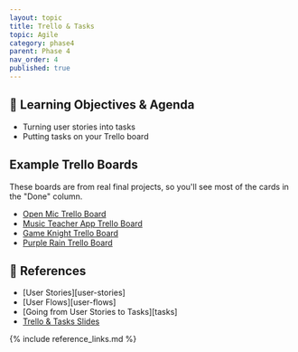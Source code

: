 ```yaml
---
layout: topic
title: Trello & Tasks
topic: Agile
category: phase4
parent: Phase 4
nav_order: 4
published: true
---
```


## 🎯 Learning Objectives & Agenda

- Turning user stories into tasks
- Putting tasks on your Trello board

## Example Trello Boards

These boards are from real final projects, so you'll see most of the cards in the "Done" column.

- [Open Mic Trello Board](https://trello.com/b/k2dLx20M/copy-of-open-mic)
- [Music Teacher App Trello Board](https://trello.com/b/tqsOYOAl/copy-of-music-teacher)
- [Game Knight Trello Board](https://trello.com/b/ciWUNSIB/copy-of-game-knight)
- [Purple Rain Trello Board](https://trello.com/b/rjMdG4FA/copy-of-purple-rain-%F0%9F%95%8A%EF%B8%8F)

## 🔖 References

- [User Stories][user-stories]
- [User Flows][user-flows]
- [Going from User Stories to Tasks][tasks]
- [Trello & Tasks Slides](https://drive.google.com/file/d/1xTEaeCQ174F30HQGY8btcqW5zbhH9-Rh/view?usp=share_link)


{% include reference_links.md %}
